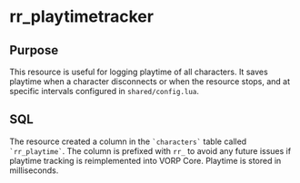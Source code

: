 # rr_playtimetracker

## Purpose
This resource is useful for logging playtime of all characters. It saves playtime when a character disconnects or when the resource stops, and at specific intervals configured in `shared/config.lua`.

## SQL
The resource created a column in the `` `characters` `` table called `` `rr_playtime` ``. The column is prefixed with `rr_` to avoid any future issues if playtime tracking is reimplemented into VORP Core. Playtime is stored in milliseconds.
